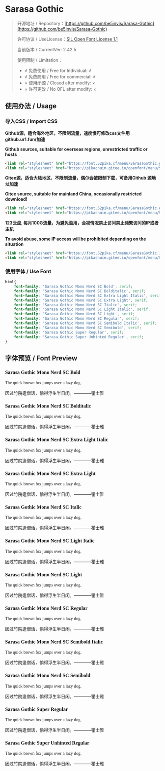 # Sarasa Gothic

> 开源地址 / Repository：[https://github.com/be5invis/Sarasa-Gothic](https://github.com/be5invis/Sarasa-Gothic)
> 
> 许可协议 / UseLicense：[SIL Open Font License 1.1](https://github.com/be5invis/Sarasa-Gothic/blob/main/LICENSE)
> 
> 当前版本 / CurrentVer: 2.42.5
> 
> 使用限制 / Limitation：
> - √ 免费使用 / Free for Individual: √
> - √ 免费商用 / Free for commercial: √
> - × 使用闭源 / Closed after modify: ×
> - × 许可更改 / No OFL after modify: ×

## 使用办法 / Usage

### 导入CSS / Import CSS

**Github源，适合海外地区，不限制流量，速度慢可修改css文件用github.ur1.fun/加速**

**Github sources, suitable for overseas regions, unrestricted traffic or hosts**
```html
<link rel="stylesheet" href="https://font.52pika.cf/menu/SarasaGothic.github.css">
<link rel="stylesheet" href="https://pikachuim.gitee.io/openfont/menu/SarasaGothic.github.css">
```

**Gitee源，适合大陆地区，不限制流量，偶尔会被限制下载，可备用Github 源地址加速**

**Gitee source, suitable for mainland China, occasionally restricted download!**
```html
<link rel="stylesheet" href="https://font.52pika.cf/menu/SarasaGothic.gitees.css">
<link rel="stylesheet" href="https://pikachuim.gitee.io/openfont/menu/SarasaGothic.gitees.css">
```

**123云盘,  每月100G流量，为避免滥用，会视情况禁止访问禁止频繁访问的IP或者主机**

**To avoid abuse, some IP access will be prohibited depending on the situation**
```html
<link rel="stylesheet" href="https://font.52pika.cf/menu/SarasaGothic.123yun.css">
<link rel="stylesheet" href="https://pikachuim.gitee.io/openfont/menu/SarasaGothic.123yun.css">
```

### 使用字体 / Use Font

```css
html{
	font-family: 'Sarasa Gothic Mono Nerd SC Bold', serif;
	font-family: 'Sarasa Gothic Mono Nerd SC Bolditalic', serif;
	font-family: 'Sarasa Gothic Mono Nerd SC Extra Light Italic', serif;
	font-family: 'Sarasa Gothic Mono Nerd SC Extra Light', serif;
	font-family: 'Sarasa Gothic Mono Nerd SC Italic', serif;
	font-family: 'Sarasa Gothic Mono Nerd SC Light Italic', serif;
	font-family: 'Sarasa Gothic Mono Nerd SC Light', serif;
	font-family: 'Sarasa Gothic Mono Nerd SC Regular', serif;
	font-family: 'Sarasa Gothic Mono Nerd SC Semibold Italic', serif;
	font-family: 'Sarasa Gothic Mono Nerd SC Semibold', serif;
	font-family: 'Sarasa Gothic Super Regular', serif;
	font-family: 'Sarasa Gothic Super Unhinted Regular', serif;
}
```

## 字体预览 / Font Preview

<link rel="stylesheet" href="https://pikachuim.gitee.io/openfont/menu/SarasaGothic.gitees.css">
<link rel="stylesheet" href="https://font.52pika.cf/menu/SarasaGothic.github.css">

<h3 style="font-family: 'Sarasa Gothic Mono Nerd SC Bold', serif;">Sarasa Gothic Mono Nerd SC Bold</h3>
<p style="font-family: 'Sarasa Gothic Mono Nerd SC Bold', serif;">The quick brown fox jumps over a lazy dog.<br />

因过竹院逢僧话，偷得浮生半日闲。————瞿士雅</p>

<h3 style="font-family: 'Sarasa Gothic Mono Nerd SC Bolditalic', serif;">Sarasa Gothic Mono Nerd SC Bolditalic</h3>
<p style="font-family: 'Sarasa Gothic Mono Nerd SC Bolditalic', serif;">The quick brown fox jumps over a lazy dog.<br />

因过竹院逢僧话，偷得浮生半日闲。————瞿士雅</p>

<h3 style="font-family: 'Sarasa Gothic Mono Nerd SC Extra Light Italic', serif;">Sarasa Gothic Mono Nerd SC Extra Light Italic</h3>
<p style="font-family: 'Sarasa Gothic Mono Nerd SC Extra Light Italic', serif;">The quick brown fox jumps over a lazy dog.<br />

因过竹院逢僧话，偷得浮生半日闲。————瞿士雅</p>

<h3 style="font-family: 'Sarasa Gothic Mono Nerd SC Extra Light', serif;">Sarasa Gothic Mono Nerd SC Extra Light</h3>
<p style="font-family: 'Sarasa Gothic Mono Nerd SC Extra Light', serif;">The quick brown fox jumps over a lazy dog.<br />

因过竹院逢僧话，偷得浮生半日闲。————瞿士雅</p>

<h3 style="font-family: 'Sarasa Gothic Mono Nerd SC Italic', serif;">Sarasa Gothic Mono Nerd SC Italic</h3>
<p style="font-family: 'Sarasa Gothic Mono Nerd SC Italic', serif;">The quick brown fox jumps over a lazy dog.<br />

因过竹院逢僧话，偷得浮生半日闲。————瞿士雅</p>

<h3 style="font-family: 'Sarasa Gothic Mono Nerd SC Light Italic', serif;">Sarasa Gothic Mono Nerd SC Light Italic</h3>
<p style="font-family: 'Sarasa Gothic Mono Nerd SC Light Italic', serif;">The quick brown fox jumps over a lazy dog.<br />

因过竹院逢僧话，偷得浮生半日闲。————瞿士雅</p>

<h3 style="font-family: 'Sarasa Gothic Mono Nerd SC Light', serif;">Sarasa Gothic Mono Nerd SC Light</h3>
<p style="font-family: 'Sarasa Gothic Mono Nerd SC Light', serif;">The quick brown fox jumps over a lazy dog.<br />

因过竹院逢僧话，偷得浮生半日闲。————瞿士雅</p>

<h3 style="font-family: 'Sarasa Gothic Mono Nerd SC Regular', serif;">Sarasa Gothic Mono Nerd SC Regular</h3>
<p style="font-family: 'Sarasa Gothic Mono Nerd SC Regular', serif;">The quick brown fox jumps over a lazy dog.<br />

因过竹院逢僧话，偷得浮生半日闲。————瞿士雅</p>

<h3 style="font-family: 'Sarasa Gothic Mono Nerd SC Semibold Italic', serif;">Sarasa Gothic Mono Nerd SC Semibold Italic</h3>
<p style="font-family: 'Sarasa Gothic Mono Nerd SC Semibold Italic', serif;">The quick brown fox jumps over a lazy dog.<br />

因过竹院逢僧话，偷得浮生半日闲。————瞿士雅</p>

<h3 style="font-family: 'Sarasa Gothic Mono Nerd SC Semibold', serif;">Sarasa Gothic Mono Nerd SC Semibold</h3>
<p style="font-family: 'Sarasa Gothic Mono Nerd SC Semibold', serif;">The quick brown fox jumps over a lazy dog.<br />

因过竹院逢僧话，偷得浮生半日闲。————瞿士雅</p>

<h3 style="font-family: 'Sarasa Gothic Super Regular', serif;">Sarasa Gothic Super Regular</h3>
<p style="font-family: 'Sarasa Gothic Super Regular', serif;">The quick brown fox jumps over a lazy dog.<br />

因过竹院逢僧话，偷得浮生半日闲。————瞿士雅</p>

<h3 style="font-family: 'Sarasa Gothic Super Unhinted Regular', serif;">Sarasa Gothic Super Unhinted Regular</h3>
<p style="font-family: 'Sarasa Gothic Super Unhinted Regular', serif;">The quick brown fox jumps over a lazy dog.<br />

因过竹院逢僧话，偷得浮生半日闲。————瞿士雅</p>


